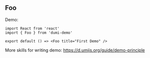 ## Foo

Demo:

```tsx
import React from 'react'
import { Foo } from 'dumi-demo'

export default () => <Foo title="First Demo" />
```

More skills for writing demo: https://d.umijs.org/guide/demo-principle

